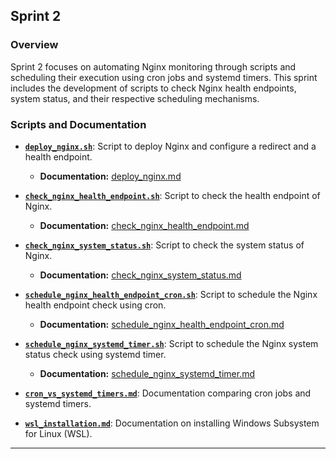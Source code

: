 
## Sprint 2

### Overview

Sprint 2 focuses on automating Nginx monitoring through scripts and scheduling their execution using cron jobs and systemd timers. This sprint includes the development of scripts to check Nginx health endpoints, system status, and their respective scheduling mechanisms.

### Scripts and Documentation

- **[`deploy_nginx.sh`](../../scripts/sprint2/deploy_nginx.sh)**: Script to deploy Nginx and configure a redirect and a health endpoint.
    - **Documentation:** [deploy_nginx.md](deploy_nginx.md)

- **[`check_nginx_health_endpoint.sh`](../../scripts/sprint2/check_nginx_health_endpoint.sh)**: Script to check the health endpoint of Nginx.

    - **Documentation:** [check_nginx_health_endpoint.md](check_nginx_health_endpoint.md)

- **[`check_nginx_system_status.sh`](../../scripts/sprint2/check_nginx_system_status.sh)**: Script to check the system status of Nginx.

    - **Documentation:** [check_nginx_system_status.md](check_nginx_system_status.md)

- **[`schedule_nginx_health_endpoint_cron.sh`](../../scripts/sprint2/schedule_nginx_health_endpoint_cron.sh)**: Script to schedule the Nginx health endpoint check using cron.

    - **Documentation:** [schedule_nginx_health_endpoint_cron.md](schedule_nginx_health_endpoint_cron.md)

- **[`schedule_nginx_systemd_timer.sh`](../../scripts/sprint2/schedule_nginx_systemd_timer.sh)**: Script to schedule the Nginx system status check using systemd timer.

    - **Documentation:** [schedule_nginx_systemd_timer.md](schedule_nginx_systemd_timer.md)

- **[`cron_vs_systemd_timers.md`](../../docs/general/cron_vs_systemd_timers.md)**: Documentation comparing cron jobs and systemd timers.

- **[`wsl_installation.md`](../../docs/sprints/sprint2/wsl_installation.md)**: Documentation on installing Windows Subsystem for Linux (WSL).

---